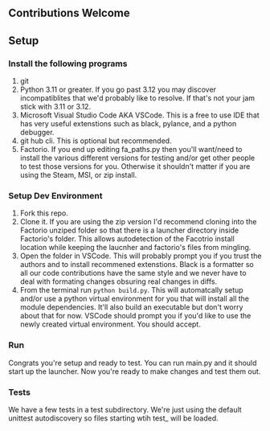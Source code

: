 ## Contributions Welcome ##
## Setup ##

### Install the following programs ###
  1. git
  2. Python 3.11 or greater. If you go past 3.12 you may discover incompatiblites that we'd probably like to resolve. If that's not your jam stick with 3.11 or 3.12.
  3. Microsoft Visual Studio Code AKA VSCode. This is a free to use IDE that has very useful extenstions such as black, pylance, and a python debugger.
  4. git hub cli. This is optional but recommended.
  5. Factorio. If you end up editing fa_paths.py then you'll want/need to install the various different versions for testing and/or get other people to test those versions for you. Otherwise it shouldn't matter if you are using the Steam, MSI, or zip install.

### Setup Dev Environment ###
1. Fork this repo.
2. Clone it. If you are using the zip version I'd recommend cloning into the Factorio unziped folder so that there is a launcher directory inside Factorio's folder. This allows autodetection of the Facotrio install location while keeping the laucnher and factorio's files from mingling.
3. Open the folder in VSCode. This will probably prompt you if you trust the authors and to install recommened extenstions. Black is a formatter so all our code contributions have the same style and we never have to deal with formating changes obsuring real changes in diffs.
4. From the terminal run `python build.py`. This will automatcally setup and/or use a python virtual environment for you that will install all the module dependencies. It'll also build an executable but don't worry about that for now. VSCode should prompt you if you'd like to use the newly created virtual environment. You should accept.

### Run ###
Congrats you're setup and ready to test. You can run main.py and it should start up the launcher. Now you're ready to make changes and test them out.

### Tests ###
We have a few tests in a test subdirectory. We're just using the default unittest autodiscovery so files starting wtih test_ will be loaded.
